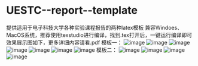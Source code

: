 # UESTC--report--template
提供适用于电子科技大学各种实验课程报告的两种latex模板
兼容Windoes、MacOS系统，推荐使用texstudio进行编译，找到.tex打开后，一键运行编译即可
效果展示图如下，更多详细内容请看.pdf
模板一：
![image](https://github.com/wrs-coder/UESTC--report--template/assets/57533406/01ddff16-8531-4a0d-94e0-e14aa2181ded)
![image](https://github.com/wrs-coder/UESTC--report--template/assets/57533406/dda9092c-a07f-4b53-8fec-2b4eaebcf504)
![image](https://github.com/wrs-coder/UESTC--report--template/assets/57533406/f77017ea-f144-43ec-8ed5-95cbd2c19e6e)
![image](https://github.com/wrs-coder/UESTC--report--template/assets/57533406/a0f90117-e1a0-46d1-95e5-d23908eb400f)
![image](https://github.com/wrs-coder/UESTC--report--template/assets/57533406/97a6ac03-1356-4e73-becd-ccc4078229fa)
![image](https://github.com/wrs-coder/UESTC--report--template/assets/57533406/db4fff4e-096b-4c5b-80b0-22a0356d1a1f)
![image](https://github.com/wrs-coder/UESTC--report--template/assets/57533406/b8066dfa-ce3a-41bc-91c0-91b4a6d80b2b)
模板二：
![image](https://github.com/wrs-coder/UESTC--report--template/assets/57533406/46e014a1-d1a0-4685-b74b-8b9872aaf7a9)
![image](https://github.com/wrs-coder/UESTC--report--template/assets/57533406/f147467f-9e06-4115-9e35-6ef0d01fa2f0)
![image](https://github.com/wrs-coder/UESTC--report--template/assets/57533406/7dee2bae-202f-48d2-87f8-261efeec861e)
![image](https://github.com/wrs-coder/UESTC--report--template/assets/57533406/28e37e33-a945-4639-bd24-f286bbf42137)
